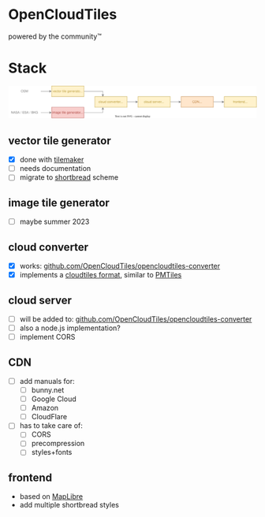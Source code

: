 # OpenCloudTiles

powered by the community™

# Stack

<p align="center"><img src="assets/stack.svg?raw=true"></p>

## vector tile generator

- [x] done with [tilemaker](https://tilemaker.org)
- [ ] needs documentation
- [ ] migrate to [shortbread]("https://shortbread.geofabrik.de) scheme

## image tile generator

- [ ] maybe summer 2023

## cloud converter

- [x] works: [github.com/OpenCloudTiles/opencloudtiles-converter](https://github.com/OpenCloudTiles/opencloudtiles-converter)
- [x] implements a [cloudtiles format](https://github.com/OpenCloudTiles/opencloudtiles-converter/blob/main/readme.md), similar to [PMTiles](https://github.com/protomaps/PMTiles)

## cloud server

- [ ] will be added to: [github.com/OpenCloudTiles/opencloudtiles-converter](https://github.com/OpenCloudTiles/opencloudtiles-converter)
- [ ] also a node.js implementation?
- [ ] implement CORS

## CDN

- [ ] add manuals for:
  - [ ] bunny.net
  - [ ] Google Cloud
  - [ ] Amazon
  - [ ] CloudFlare
- [ ] has to take care of:
  - [ ] CORS
  - [ ] precompression
  - [ ] styles+fonts

## frontend

- based on [MapLibre](https://github.com/maplibre/maplibre-gl-js)
- add multiple shortbread styles
